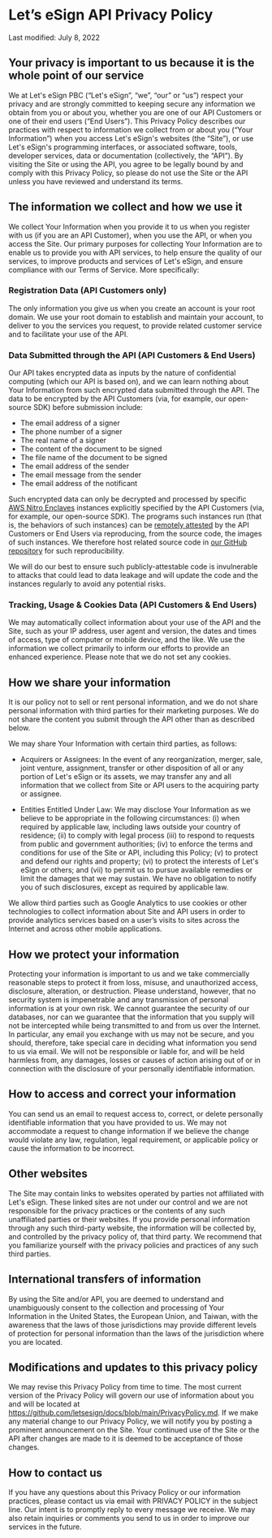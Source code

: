 # Let’s eSign API Privacy Policy

Last modified: July 8, 2022

## Your privacy is important to us because it is the whole point of our service

We at Let's eSign PBC (“Let's eSign”, “we”, “our” or “us”) respect your privacy and are strongly committed to keeping secure any information we obtain from you or about you, whether you are one of our API Customers or one of their end users (“End Users”). This Privacy Policy describes our practices with respect to information we collect from or about you (“Your Information”) when you access Let's eSign's websites (the “Site”), or use Let's eSign's programming interfaces, or associated software, tools, developer services, data or documentation (collectively, the “API”). By visiting the Site or using the API, you agree to be legally bound by and comply with this Privacy Policy, so please do not use the Site or the API unless you have reviewed and understand its terms.

## The information we collect and how we use it

We collect Your Information when you provide it to us when you register with us (if you are an API Customer), when you use the API, or when you access the Site. Our primary purposes for collecting Your Information are to enable us to provide you with API services, to help ensure the quality of our services, to improve products and services of Let's eSign, and ensure compliance with our Terms of Service. More specifically:

### Registration Data (API Customers only)

The only information you give us when you create an account is your root domain. We use your root domain to establish and maintain your account, to deliver to you the services you request, to provide related customer service and to facilitate your use of the API.

### Data Submitted through the API (API Customers & End Users)

Our API takes encrypted data as inputs by the nature of confidential computing (which our API is based on), and we can learn nothing about Your Information from such encrypted data submitted through the API. The data to be encrypted by the API Customers (via, for example, our open-source SDK) before submission include:

- The email address of a signer
- The phone number of a signer
- The real name of a signer
- The content of the document to be signed
- The file name of the document to be signed
- The email address of the sender
- The email message from the sender
- The email address of the notificant

Such encrypted data can only be decrypted and processed by specific [AWS Nitro Enclaves](https://aws.amazon.com/ec2/nitro/nitro-enclaves/) instances explicitly specified by the API Customers (via, for example, our open-source SDK). The programs such instances run (that is, the behaviors of such instances) can be [remotely attested](https://docs.aws.amazon.com/enclaves/latest/user/set-up-attestation.html) by the API Customers or End Users via reproducing, from the source code, the images of such instances. We therefore host related source code in [our GitHub repository](https://github.com/letsesign/letsesign-enclave) for such reproducibility.

We will do our best to ensure such publicly-attestable code is invulnerable to attacks that could lead to data leakage and will update the code and the instances regularly to avoid any potential risks.
 
### Tracking, Usage & Cookies Data (API Customers & End Users)

We may automatically collect information about your use of the API and the Site, such as your IP address, user agent and version, the dates and times of access, type of computer or mobile device, and the like. We use the information we collect primarily to inform our efforts to provide an enhanced experience. Please note that we do not set any cookies.

## How we share your information

It is our policy not to sell or rent personal information, and we do not share personal information with third parties for their marketing purposes. We do not share the content you submit through the API other than as described below.

We may share Your Information with certain third parties, as follows:

- Acquirers or Assignees: In the event of any reorganization, merger, sale, joint venture, assignment, transfer or other disposition of all or any portion of Let's eSign or its assets, we may transfer any and all information that we collect from Site or API users to the acquiring party or assignee.

- Entities Entitled Under Law: We may disclose Your Information as we believe to be appropriate in the following circumstances: (i) when required by applicable law, including laws outside your country of residence; (ii) to comply with legal process (iii) to respond to requests from public and government authorities; (iv) to enforce the terms and conditions for use of the Site or API, including this Policy; (v) to protect and defend our rights and property; (vi) to protect the interests of Let's eSign or others; and (vii) to permit us to pursue available remedies or limit the damages that we may sustain. We have no obligation to notify you of such disclosures, except as required by applicable law.

We allow third parties such as Google Analytics to use cookies or other technologies to collect information about Site and API users in order to provide analytics services based on a user’s visits to sites across the Internet and across other mobile applications.

## How we protect your information

Protecting your information is important to us and we take commercially reasonable steps to protect it from loss, misuse, and unauthorized access, disclosure, alteration, or destruction. Please understand, however, that no security system is impenetrable and any transmission of personal information is at your own risk. We cannot guarantee the security of our databases, nor can we guarantee that the information that you supply will not be intercepted while being transmitted to and from us over the Internet. In particular, any email you exchange with us may not be secure, and you should, therefore, take special care in deciding what information you send to us via email. We will not be responsible or liable for, and will be held harmless from, any damages, losses or causes of action arising out of or in connection with the disclosure of your personally identifiable information.

## How to access and correct your information

You can send us an email to request access to, correct, or delete personally identifiable information that you have provided to us. We may not accommodate a request to change information if we believe the change would violate any law, regulation, legal requirement, or applicable policy or cause the information to be incorrect.

## Other websites

The Site may contain links to websites operated by parties not affiliated with Let's eSign. These linked sites are not under our control and we are not responsible for the privacy practices or the contents of any such unaffiliated parties or their websites. If you provide personal information through any such third-party website, the information will be collected by, and controlled by the privacy policy of, that third party. We recommend that you familiarize yourself with the privacy policies and practices of any such third parties.

## International transfers of information

By using the Site and/or API, you are deemed to understand and unambiguously consent to the collection and processing of Your Information in the United States, the European Union, and Taiwan, with the awareness that the laws of those jurisdictions may provide different levels of protection for personal information than the laws of the jurisdiction where you are located.

## Modifications and updates to this privacy policy

We may revise this Privacy Policy from time to time. The most current version of the Privacy Policy will govern our use of information about you and will be located at https://github.com/letsesign/docs/blob/main/PrivacyPolicy.md. If we make any material change to our Privacy Policy, we will notify you by posting a prominent announcement on the Site. Your continued use of the Site or the API after changes are made to it is deemed to be acceptance of those changes.

## How to contact us

If you have any questions about this Privacy Policy or our information practices, please contact us via email with PRIVACY POLICY in the subject line. Our intent is to promptly reply to every message we receive. We may also retain inquiries or comments you send to us in order to improve our services in the future.
